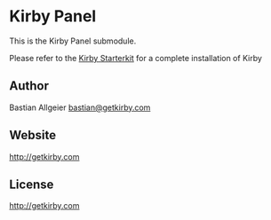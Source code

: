 # Kirby Panel

This is the Kirby Panel submodule.

Please refer to the [Kirby Starterkit](http://github.com/getkirby/starterkit)
for a complete installation of Kirby

## Author
Bastian Allgeier
<bastian@getkirby.com>

## Website
<http://getkirby.com>

## License
<http://getkirby.com>